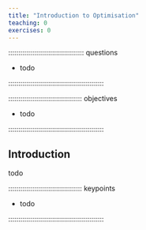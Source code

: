 ```yaml
---
title: "Introduction to Optimisation"
teaching: 0
exercises: 0
---
```


:::::::::::::::::::::::::::::::::::::: questions

- todo

::::::::::::::::::::::::::::::::::::::::::::::::

::::::::::::::::::::::::::::::::::::: objectives

- todo

::::::::::::::::::::::::::::::::::::::::::::::::

## Introduction

todo


::::::::::::::::::::::::::::::::::::: keypoints

- todo

::::::::::::::::::::::::::::::::::::::::::::::::
